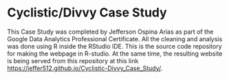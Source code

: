 # Cyclistic/Divvy Case Study

This Case Study was completed by Jefferson Ospina Arias as part of the Google Data Analytics Professional Certificate. All the cleaning and analysis was done using R inside the RStudio IDE. This is the source code repository for making the webpage in R-studio. At the same time, the resulting website is being served from this repository at this link https://jeffer512.github.io/Cyclistic-Divvy_Case_Study/.
